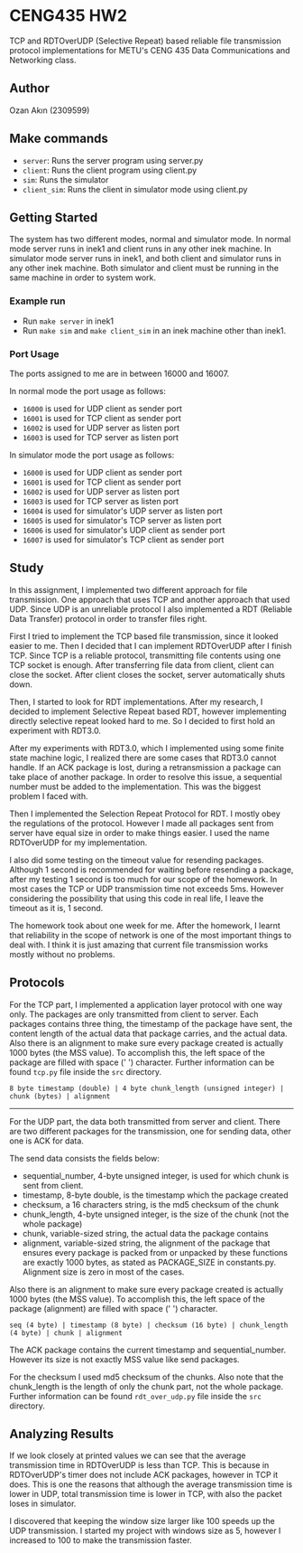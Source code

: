 # CENG435 HW2

TCP and RDTOverUDP (Selective Repeat) based reliable file transmission protocol implementations for METU's CENG 435 Data Communications and Networking class.

## Author

Ozan Akın (2309599)

## Make commands

* `server`: Runs the server program using server.py
* `client`: Runs the client program using client.py
* `sim`: Runs the simulator
* `client_sim`: Runs the client in simulator mode using client.py

## Getting Started

The system has two different modes, normal and simulator mode. In normal mode server runs in inek1 and client runs in any other inek machine. In simulator mode server runs in inek1, and both client and simulator runs in any other inek machine. Both simulator and client must be running in the same machine in order to system work.

### Example run

* Run `make server` in inek1
* Run `make sim` and `make client_sim` in an inek machine other than inek1.

### Port Usage

The ports assigned to me are in between 16000 and 16007.

In normal mode the port usage as follows:

* `16000` is used for UDP client as sender port
* `16001` is used for TCP client as sender port
* `16002` is used for UDP server as listen port
* `16003` is used for TCP server as listen port

In simulator mode the port usage as follows:

* `16000` is used for UDP client as sender port
* `16001` is used for TCP client as sender port
* `16002` is used for UDP server as listen port
* `16003` is used for TCP server as listen port
* `16004` is used for simulator's UDP server as listen port
* `16005` is used for simulator's TCP server as listen port
* `16006` is used for simulator's UDP client as sender port
* `16007` is used for simulator's TCP client as sender port

## Study

In this assignment, I implemented two different approach for file transmission. One approach that uses TCP and another approach that used UDP. Since UDP is an unreliable protocol I also implemented a RDT (Reliable Data Transfer) protocol in order to transfer files right.

First I tried to implement the TCP based file transmission, since it looked easier to me. Then I decided that I can implement RDTOverUDP after I finish TCP. Since TCP is a reliable protocol, transmitting file contents using one TCP socket is enough. After transferring file data from client, client can close the socket. After client closes the socket, server automatically shuts down.

Then, I started to look for RDT implementations. After my research, I decided to implement Selective Repeat based RDT, however implementing directly selective repeat looked hard to me. So I decided to first hold an experiment with RDT3.0.

After my experiments with RDT3.0, which I implemented using some finite state machine logic, I realized there are some cases that RDT3.0 cannot handle. If an ACK package is lost, during a retransmission a package can take place of another package. In order to resolve this issue, a sequential number must be added to the implementation. This was the biggest problem I faced with.

Then I implemented the Selection Repeat Protocol for RDT. I mostly obey the regulations of the protocol. However I made all packages sent from server have equal size in order to make things easier. I used the name RDTOverUDP for my implementation.

I also did some testing on the timeout value for resending packages. Although 1 second is recommended for waiting before resending a package, after my testing 1 second is too much for our scope of the homework. In most cases the TCP or UDP transmission time not exceeds 5ms. However considering the possibility that using this code in real life, I leave the timeout as it is, 1 second.

The homework took about one week for me. After the homework, I learnt that reliability in the scope of network is one of the most important things to deal with. I think it is just amazing that current file transmission works mostly without no problems.

## Protocols

For the TCP part, I implemented a application layer protocol with one way only. The packages are only transmitted from client to server. Each packages contains three thing, the timestamp of the package have sent, the content length of the actual data that package carries, and the actual data. Also there is an alignment to make sure every package created is actually 1000 bytes (the MSS value). To accomplish this, the left space of the package are filled with space (' ') character. Further information can be found `tcp.py` file inside the `src` directory.

```8 byte timestamp (double) | 4 byte chunk_length (unsigned integer) | chunk (bytes) | alignment```

___

For the UDP part, the data both transmitted from server and client. There are two different packages for the transmission, one for sending data, other one is ACK for data.

The send data consists the fields below:

* sequential_number, 4-byte unsigned integer, is used for which chunk is sent from client.
* timestamp, 8-byte double, is the timestamp which the package created
* checksum, a 16 characters string, is the md5 checksum of the chunk
* chunk_length, 4-byte unsigned integer, is the size of the chunk (not the whole package)
* chunk, variable-sized string, the actual data the package contains
* alignment, variable-sized string, the alignment of the package that ensures every package
  is packed from or unpacked by these functions are exactly 1000 bytes, as stated as PACKAGE_SIZE
  in constants.py. Alignment size is zero in most of the cases.

Also there is an alignment to make sure every package created is actually 1000 bytes (the MSS value). To accomplish this, the left space of the package (alignment) are filled with space (' ') character.

```seq (4 byte) | timestamp (8 byte) | checksum (16 byte) | chunk_length (4 byte) | chunk | alignment```

The ACK package contains the current timestamp and sequential_number. However its size is not exactly MSS value like send packages.


For the checksum I used md5 checksum of the chunks. Also note that the chunk_length is the length of only the chunk part, not the whole package. Further information can be found `rdt_over_udp.py` file inside the `src` directory.

## Analyzing Results

If we look closely at printed values we can see that the average transmission time in RDTOverUDP is less than TCP. This is because in RDTOverUDP's timer does not include ACK packages, however in TCP it does. This is one the reasons that although the average transmission time is lower in UDP, total transmission time is lower in TCP, with also the packet loses in simulator.

I discovered that keeping the window size larger like 100 speeds up the UDP transmission. I started my project with windows size as 5, however I increased to 100 to make the transmission faster.
